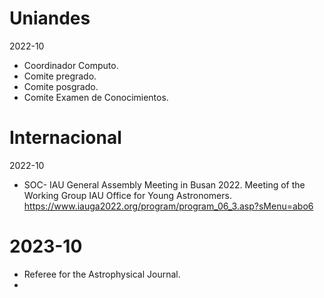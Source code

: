 Uniandes
========

2022-10
* Coordinador Computo.
* Comite pregrado.
* Comite posgrado.
* Comite Examen de Conocimientos.

Internacional
=============

2022-10
* SOC- IAU General Assembly Meeting in Busan 2022. Meeting of the Working Group IAU Office for Young Astronomers.
https://www.iauga2022.org/program/program_06_3.asp?sMenu=abo6


2023-10
========
  * Referee for the Astrophysical Journal.
  * 
